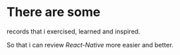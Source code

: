 # There are some 
records that i exercised, learned and inspired.

So that i can review *React-Native* more easier and better.